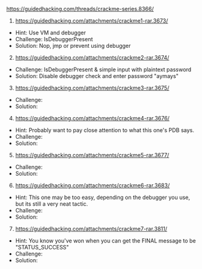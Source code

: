 https://guidedhacking.com/threads/crackme-series.8366/

1) https://guidedhacking.com/attachments/crackme1-rar.3673/
* Hint: Use VM and debugger
* Challenge: IsDebuggerPresent
* Solution: Nop, jmp or prevent using debugger

2) https://guidedhacking.com/attachments/crackme2-rar.3674/
* Challenge: IsDebuggerPresent & simple input with plaintext password
* Solution: Disable debugger check and enter password "aymays"

3) https://guidedhacking.com/attachments/crackme3-rar.3675/
* Challenge: 
* Solution: 

4) https://guidedhacking.com/attachments/crackme4-rar.3676/
* Hint: Probably want to pay close attention to what this one's PDB says.
* Challenge: 
* Solution: 

5) https://guidedhacking.com/attachments/crackme5-rar.3677/
* Challenge: 
* Solution: 

6) https://guidedhacking.com/attachments/crackme6-rar.3683/
* Hint: This one may be too easy, depending on the debugger you use, but its still a very neat tactic.
* Challenge: 
* Solution: 

7) https://guidedhacking.com/attachments/crackme7-rar.3811/
* Hint: You know you've won when you can get the FINAL message to be "STATUS_SUCCESS"
* Challenge: 
* Solution: 

